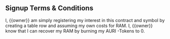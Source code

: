 ## Signup Terms & Conditions

I, {{owner}} am simply registering my interest in this contract and symbol by creating a table row and assuming my own costs for RAM.
I, {{owner}} know that I can recover my RAM by burning my AURI -Tokens to 0.
